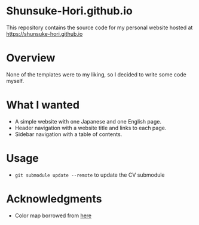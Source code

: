 # Shunsuke-Hori.github.io

This repository contains the source code for my personal website hosted at https://shunsuke-hori.github.io

# Overview
None of the templates were to my liking, so I decided to write some code myself.
# What I wanted
- A simple website with one Japanese and one English page.
- Header navigation with a website title and links to each page.
- Sidebar navigation with a table of contents.

# Usage
- `git submodule update --remote` to update the CV submodule

# Acknowledgments

- Color map borrowed from [here](https://colorhunt.co/palette/222831393e46d65a31eeeeee)
